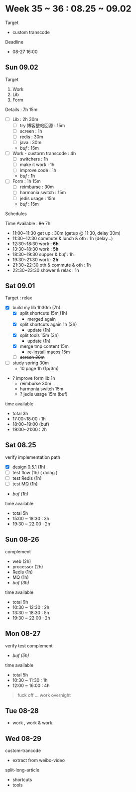 # Week 35 ~ 36 : 08.25 ~ 09.02

Target

- custom transcode

Deadline

- 08-27 16:00

## Sun 09.02

Target

1. Work
2. Lib
3. Form

Details : 7h 15m

- [ ] Lib : 2h 30m
    - [ ] try 博客整站回源 : 15m
    - [ ] screen : 1h
    - [ ] redis : 30m
    - [ ] java : 30m
    - _buf_ : 15m
- [ ] Work - custorm transcode : 4h
    - [ ] switchers : 1h
    - [ ] make it work : 1h
    - [ ] improve code : 1h
    - _buf_ : 1h
- [ ] Form : 1h 15m
    - [ ] reimburse : 30m
    - [ ] harmonia switch : 15m
    - [ ] jedis usage : 15m
    - _buf_ : 15m

Schedules

Time Available : ~~8h~~ 7h

- 11:00~11:30 get up : 30m (getup @ 11:30, delay 30m)
- 11:30~12:30 commute & lunch & oth : 1h (delay…)
- ~~12:30~18:30 work : **6h**~~
- 13:30~18:30 work : **5h**
- 18:30~19:30 supper & _buf_ : 1h
- 19:30~21:30 work : **2h**
- 21:30~22:30 oth & commute & oth : 1h
- 22:30~23:30 shower & relax : 1h

## Sat 09.01

Target : relax

- [x] build my lib 1h30m (7h)
    - [x] split shortcuts 15m (1h)
        - merged again
    - [x] split shortcuts again 1h (3h)
        - update (1h)
    - [x] split tools 15m (3h)
        - update (1h)
    - [x] merge tmp content 15m
        - re-install macos 15m
    - [ ] ~~screen 30m~~
- [ ] study spring 30m
    - 10 page 1h (1p/3m)
- ? improve form lib 1h
    - reimburse 30m
    - harmonia switch 15m
    - ? jedis usage 15m (buf)

time available

- total 3h
- 17:00~18:00 : 1h
- 18:00~19:00 (buf)
- 19:00~21:00 : 2h

## Sat 08.25

verify implementation path

- [x] design 0.5.1 (1h)
- [ ] test flow (1h) ( doing )
- [ ] test Redis (1h)
- [ ] test MQ (1h)
- _buf (1h)_

time available

- total 5h
- 15:00 ~ 18:30 : 3h
- 19:30 ~ 22:00 : 2h

## Sun 08-26

complement

- web (2h)
- processor (2h)
- Redis (1h)
- MQ (1h)
- _buf (3h)_

time available

- total 9h
- 10:30 ~ 12:30 : 2h
- 13:30 ~ 18:30 : 5h
- 19:30 ~ 22:00 : 2h

## Mon 08-27

verify test complement

- _buf (5h)_

time available

- total 5h
- 10:30 ~ 11:30 : 1h
- 12:00 ~ 16:00 : 4h

> fuck off … work overnight

## Tue 08-28

- work , work & work.

## Wed 08-29

custom-trancode

- extract from weibo-video

split-long-article

- shortcuts
- tools
